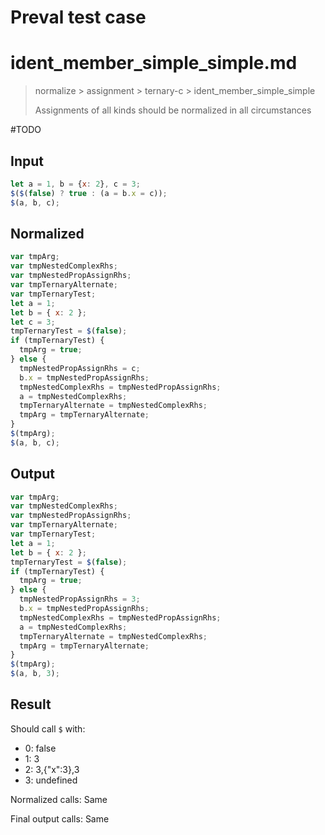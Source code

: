 # Preval test case

# ident_member_simple_simple.md

> normalize > assignment > ternary-c > ident_member_simple_simple
>
> Assignments of all kinds should be normalized in all circumstances

#TODO

## Input

`````js filename=intro
let a = 1, b = {x: 2}, c = 3;
$($(false) ? true : (a = b.x = c));
$(a, b, c);
`````

## Normalized

`````js filename=intro
var tmpArg;
var tmpNestedComplexRhs;
var tmpNestedPropAssignRhs;
var tmpTernaryAlternate;
var tmpTernaryTest;
let a = 1;
let b = { x: 2 };
let c = 3;
tmpTernaryTest = $(false);
if (tmpTernaryTest) {
  tmpArg = true;
} else {
  tmpNestedPropAssignRhs = c;
  b.x = tmpNestedPropAssignRhs;
  tmpNestedComplexRhs = tmpNestedPropAssignRhs;
  a = tmpNestedComplexRhs;
  tmpTernaryAlternate = tmpNestedComplexRhs;
  tmpArg = tmpTernaryAlternate;
}
$(tmpArg);
$(a, b, c);
`````

## Output

`````js filename=intro
var tmpArg;
var tmpNestedComplexRhs;
var tmpNestedPropAssignRhs;
var tmpTernaryAlternate;
var tmpTernaryTest;
let a = 1;
let b = { x: 2 };
tmpTernaryTest = $(false);
if (tmpTernaryTest) {
  tmpArg = true;
} else {
  tmpNestedPropAssignRhs = 3;
  b.x = tmpNestedPropAssignRhs;
  tmpNestedComplexRhs = tmpNestedPropAssignRhs;
  a = tmpNestedComplexRhs;
  tmpTernaryAlternate = tmpNestedComplexRhs;
  tmpArg = tmpTernaryAlternate;
}
$(tmpArg);
$(a, b, 3);
`````

## Result

Should call `$` with:
 - 0: false
 - 1: 3
 - 2: 3,{"x":3},3
 - 3: undefined

Normalized calls: Same

Final output calls: Same
